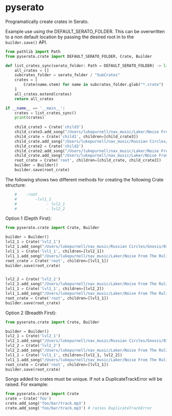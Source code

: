 # pyserato
Programatically create crates in Serato.

Example use using the DEFAULT_SERATO_FOLDER.
This can be overwritten to a non default location by passing the desired root in to the `builder.save()` API.

```python
from pathlib import Path
from pyserato.crate import DEFAULT_SERATO_FOLDER, Crate, Builder

def list_crates_sync(serato_folder: Path = DEFAULT_SERATO_FOLDER) -> list[Crate]:
    all_crates = []
    subcrates_folder = serato_folder / "SubCrates"
    crates = [
        Crate(name.stem) for name in subcrates_folder.glob("*.crate")
    ]
    all_crates.extend(crates)
    return all_crates

if __name__ == '__main__':
    crates = list_crates_sync()
    print(crates)
    
    child_crate3 = Crate('child3')
    child_crate3.add_song("/Users/lukepurnell/nav_music/Laker/Noise From The Ruliad/00 Cloud Formation.mp3")
    child_crate = Crate('child1', children=[child_crate3])
    child_crate.add_song("/Users/lukepurnell/nav_music/Russian Circles/Gnosis/01 Tupilak.wav")
    child_crate2 = Crate('child2')
    child_crate2.add_song("/Users/lukepurnell/nav_music/Laker/Noise From The Ruliad/00 Entropy Increasing.mp3")
    child_crate.add_song("/Users/lukepurnell/nav_music/Laker/Noise From The Ruliad/00 Cloud Formation.mp3")
    root_crate = Crate('root', children=[child_crate, child_crate2])
    builder = Builder()
    builder.save(root_crate)
```

The following shows two different methods for creating the following Crate structure:

```python
    #    -root
    #        -lvl1_1
    #             - lvl2_1
    #             - lvl2_2
```

Option 1 (Depth First):

```Python
from pyserato.crate import Crate, Builder

builder = Builder()
lvl2_1 = Crate('lvl2_1')
lvl2_1.add_song("/Users/lukepurnell/nav_music/Russian Circles/Gnosis/01 Tupilak.wav")
lvl1_1 = Crate('lvl1_1', children=[lvl2_1])
lvl1_1.add_song("/Users/lukepurnell/nav_music/Laker/Noise From The Ruliad/00 Entropy Increasing.mp3")
root_crate = Crate('root', children=[lvl1_1])
builder.save(root_crate)


lvl2_2 = Crate('lvl2_2')
lvl2_2.add_song("/Users/lukepurnell/nav_music/Laker/Noise From The Ruliad/00 Cloud Formation.mp3")
lvl1_1 = Crate('lvl1_1', children=[lvl2_2])
lvl1_1.add_song("/Users/lukepurnell/nav_music/Laker/Noise From The Ruliad/00 Entropy Increasing.mp3")
root_crate = Crate('root', children=[lvl1_1])
builder.save(root_crate)
```

Option 2 (Breadth First):

```Python
from pyserato.crate import Crate, Builder

builder = Builder()
lvl2_1 = Crate('lvl2_1')
lvl2_1.add_song("/Users/lukepurnell/nav_music/Russian Circles/Gnosis/01 Tupilak.wav")
lvl2_2 = Crate('lvl2_2')
lvl2_2.add_song("/Users/lukepurnell/nav_music/Laker/Noise From The Ruliad/00 Cloud Formation.mp3")
lvl1_1 = Crate('lvl1_1', children=[lvl2_1, lvl2_2])
lvl1_1.add_song("/Users/lukepurnell/nav_music/Laker/Noise From The Ruliad/00 Entropy Increasing.mp3")
root_crate = Crate('root', children=[lvl1_1])
builder.save(root_crate)
```

Songs added to crates must be unique. If not a DuplicateTrackError will be raised.
For example:

```python
from pyserato.crate import Crate
crate = Crate('foo')
crate.add_song('foo/bar/track.mp3')
crate.add_song('foo/bar/track.mp3') # raises DuplicateTrackError
```